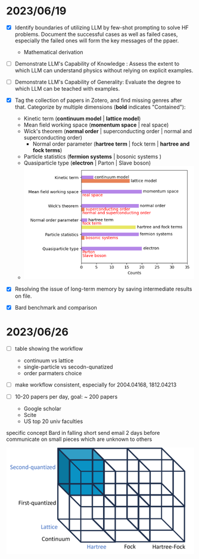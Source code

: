 # 2023/06/19
- [x] Identify boundaries of utilizing LLM by few-shot prompting to solve HF problems. Document the successful cases as well as failed cases, especially the failed ones will form the key messages of the ppaer.
  - Mathematical derivation
- [ ] Demonstrate LLM's Capability of Knowledge : Assess the extent to which LLM can understand physics without relying on explicit examples.
- [ ] Demonstrate LLM's Capability of Generality: Evaluate the degree to which LLM can be teached with examples.
- [x] Tag the collection of papers in Zotero, and find missing genres after that. Categorize by multiple dimensions (**bold** indicates "Contained"):
  - Kinetic term (**continuum model** | **lattice model**)
  - Mean field working space (**momentum space** | real space)
  - Wick's theorem (**normal order** | superconducting order | normal and superconducting order)
    - Normal order parameter  (**hartree term** | fock term | **hartree and fock terms**)
  - Particle statistics (**fermion systems** | bosonic systems )
  - Quasiparticle type (**electron** | Parton | Slave boson)
  - ![Tag statistics](tag_stat.png)
- [x] Resolving the issue of long-term memory by saving intermediate results on file.
- [x] Bard benchmark and comparison


# 2023/06/26
- [ ] table showing the workflow
  - continuum vs lattice
  - single-particle vs secodn-qunatized
  - order parmaters choice

- [ ] make workflow consistent, especially for 2004.04168, 1812.04213
- [ ] 10-20 papers per day, goal: ~ 200 papers
  - Google scholar
  - Scite
  - US top 20 univ faculties

  
specific concept Bard in falling short
send email 2 days before
communicate on small pieces which are unknown to others

![L_2_H](L_2_H.png)  

